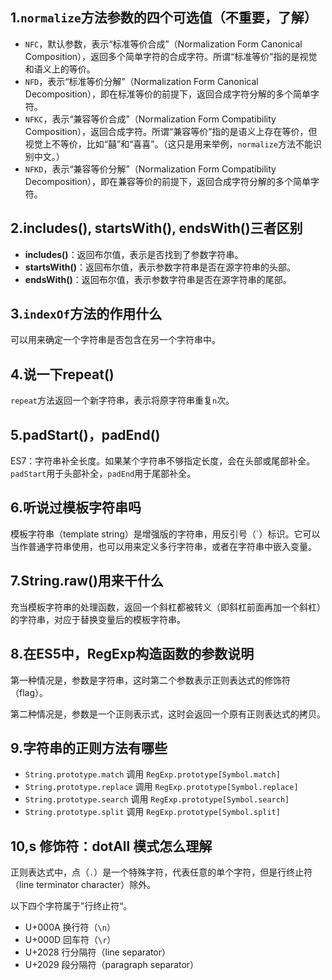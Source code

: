 ## 1.`normalize`方法参数的四个可选值（不重要，了解）

- `NFC`，默认参数，表示“标准等价合成”（Normalization Form Canonical Composition），返回多个简单字符的合成字符。所谓“标准等价”指的是视觉和语义上的等价。
- `NFD`，表示“标准等价分解”（Normalization Form Canonical Decomposition），即在标准等价的前提下，返回合成字符分解的多个简单字符。
- `NFKC`，表示“兼容等价合成”（Normalization Form Compatibility Composition），返回合成字符。所谓“兼容等价”指的是语义上存在等价，但视觉上不等价，比如“囍”和“喜喜”。（这只是用来举例，`normalize`方法不能识别中文。）
- `NFKD`，表示“兼容等价分解”（Normalization Form Compatibility Decomposition），即在兼容等价的前提下，返回合成字符分解的多个简单字符。

## 2.includes(), startsWith(), endsWith()三者区别

- **includes()**：返回布尔值，表示是否找到了参数字符串。
- **startsWith()**：返回布尔值，表示参数字符串是否在源字符串的头部。
- **endsWith()**：返回布尔值，表示参数字符串是否在源字符串的尾部。

## 3.`indexOf`方法的作用什么

可以用来确定一个字符串是否包含在另一个字符串中。

## 4.说一下repeat()

`repeat`方法返回一个新字符串，表示将原字符串重复`n`次。

## 5.padStart()，padEnd()

ES7：字符串补全长度。如果某个字符串不够指定长度，会在头部或尾部补全。`padStart`用于头部补全，`padEnd`用于尾部补全。

## 6.听说过模板字符串吗

模板字符串（template string）是增强版的字符串，用反引号（`）标识。它可以当作普通字符串使用，也可以用来定义多行字符串，或者在字符串中嵌入变量。

## 7.String.raw()用来干什么

充当模板字符串的处理函数，返回一个斜杠都被转义（即斜杠前面再加一个斜杠）的字符串，对应于替换变量后的模板字符串。

## 8.在ES5中，RegExp构造函数的参数说明

第一种情况是，参数是字符串，这时第二个参数表示正则表达式的修饰符（flag）。

第二种情况是，参数是一个正则表示式，这时会返回一个原有正则表达式的拷贝。

## 9.字符串的正则方法有哪些

- `String.prototype.match` 调用 `RegExp.prototype[Symbol.match]`
- `String.prototype.replace` 调用 `RegExp.prototype[Symbol.replace]`
- `String.prototype.search` 调用 `RegExp.prototype[Symbol.search]`
- `String.prototype.split` 调用 `RegExp.prototype[Symbol.split]`

## 10,s 修饰符：dotAll 模式怎么理解

正则表达式中，点（`.`）是一个特殊字符，代表任意的单个字符，但是行终止符（line terminator character）除外。

以下四个字符属于”行终止符“。

- U+000A 换行符（`\n`）
- U+000D 回车符（`\r`）
- U+2028 行分隔符（line separator）
- U+2029 段分隔符（paragraph separator）

